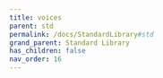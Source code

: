 ```yaml
---
title: voices
parent: std
permalink: /docs/StandardLibrary#std
grand_parent: Standard Library
has_children: false
nav_order: 16
---
```

